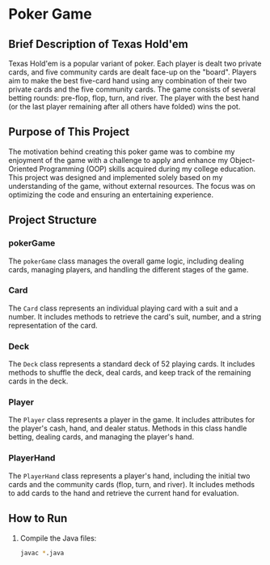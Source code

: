 # Poker Game

## Brief Description of Texas Hold'em

Texas Hold'em is a popular variant of poker. Each player is dealt two private cards, and five community cards are dealt face-up on the "board". Players aim to make the best five-card hand using any combination of their two private cards and the five community cards. The game consists of several betting rounds: pre-flop, flop, turn, and river. The player with the best hand (or the last player remaining after all others have folded) wins the pot.

## Purpose of This Project

The motivation behind creating this poker game was to combine my enjoyment of the game with a challenge to apply and enhance my Object-Oriented Programming (OOP) skills acquired during my college education. This project was designed and implemented solely based on my understanding of the game, without external resources. The focus was on optimizing the code and ensuring an entertaining experience.

## Project Structure

### pokerGame

The `pokerGame` class manages the overall game logic, including dealing cards, managing players, and handling the different stages of the game.

### Card

The `Card` class represents an individual playing card with a suit and a number. It includes methods to retrieve the card's suit, number, and a string representation of the card.

### Deck

The `Deck` class represents a standard deck of 52 playing cards. It includes methods to shuffle the deck, deal cards, and keep track of the remaining cards in the deck.

### Player

The `Player` class represents a player in the game. It includes attributes for the player's cash, hand, and dealer status. Methods in this class handle betting, dealing cards, and managing the player's hand.

### PlayerHand

The `PlayerHand` class represents a player's hand, including the initial two cards and the community cards (flop, turn, and river). It includes methods to add cards to the hand and retrieve the current hand for evaluation.

## How to Run

1. Compile the Java files:
   ```sh
   javac *.java
